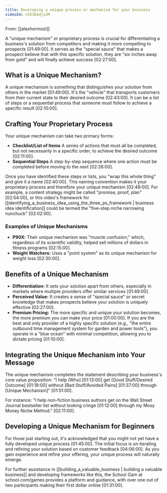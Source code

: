 ```yaml
---
title: Developing a unique process or mechanism for your business
videoId: nIk3DedjxJM
---
```


From: [[alexhormozi]] <br/> 

A "unique mechanism" or proprietary process is crucial for differentiating a business's solution from competitors and making it more compelling to prospects <a class="yt-timestamp" data-t="01:49:00">[01:49:00]</a>. It serves as the "special sauce" that makes a prospect believe that with this specific solution, they are "six inches away from gold" and will finally achieve success <a class="yt-timestamp" data-t="02:27:00">[02:27:00]</a>.

## What is a Unique Mechanism?

A unique mechanism is something that distinguishes your solution from others in the market <a class="yt-timestamp" data-t="01:49:00">[01:49:00]</a>. It's the "vehicle" that transports customers from their current state to their desired outcome <a class="yt-timestamp" data-t="02:43:00">[02:43:00]</a>. It can be a list of steps or a sequential process that someone must follow to achieve a specific result <a class="yt-timestamp" data-t="02:10:00">[02:10:00]</a>.

## Crafting Your Proprietary Process

Your unique mechanism can take two primary forms:
*   **Checklist/List of Items** A series of actions that must all be completed, but not necessarily in a specific order, to achieve the desired outcome <a class="yt-timestamp" data-t="02:11:00">[02:11:00]</a>.
*   **Sequential Steps** A step-by-step sequence where one action must be completed before moving to the next <a class="yt-timestamp" data-t="02:26:00">[02:26:00]</a>.

Once you have identified these steps or lists, you "wrap this whole thing" and give it a name <a class="yt-timestamp" data-t="02:40:00">[02:40:00]</a>. This naming convention makes it your proprietary process and therefore your unique mechanism <a class="yt-timestamp" data-t="02:48:00">[02:48:00]</a>. For example, a content strategy might be called "promise, proof, plan" <a class="yt-timestamp" data-t="02:54:00">[02:54:00]</a>, or this video's framework for [[identifying_a_business_idea_using_the_three_ps_framework | business idea identification]] could be termed the "five-step niche narrowing nunchuck" <a class="yt-timestamp" data-t="02:02:00">[02:02:00]</a>.

### Examples of Unique Mechanisms
*   **P90X:** Their unique mechanism was "muscle confusion," which, regardless of its scientific validity, helped sell millions of dollars in fitness programs <a class="yt-timestamp" data-t="02:15:00">[02:15:00]</a>.
*   **Weight Watchers:** Uses a "point system" as its unique mechanism for weight loss <a class="yt-timestamp" data-t="02:30:00">[02:30:00]</a>.

## Benefits of a Unique Mechanism

*   **Differentiation:** It sets your solution apart from others, especially in markets where multiple providers offer similar services <a class="yt-timestamp" data-t="01:49:00">[01:49:00]</a>.
*   **Perceived Value:** It creates a sense of "special sauce" or secret knowledge that makes prospects believe your solution is uniquely effective <a class="yt-timestamp" data-t="02:27:00">[02:27:00]</a>.
*   **Premium Pricing:** The more specific and unique your solution becomes, the more premium you can make your price <a class="yt-timestamp" data-t="01:00:00">[01:00:00]</a>. If you are the best and only provider of a highly specific solution (e.g., "the entire outbound time management system for garden and power tools"), you operate in a "blue ocean" with minimal competition, allowing you to dictate pricing <a class="yt-timestamp" data-t="01:10:00">[01:10:00]</a>.

## Integrating the Unique Mechanism into Your Message

The unique mechanism completes the statement describing your business's core value proposition:
"I help [Who] <a class="yt-timestamp" data-t="01:13:00">[01:13:00]</a> get [Good Stuff/Desired Outcome] <a class="yt-timestamp" data-t="01:18:00">[01:18:00]</a> without [Bad Stuff/Avoided Pains] <a class="yt-timestamp" data-t="01:37:00">[01:37:00]</a> through [Unique Mechanism]" <a class="yt-timestamp" data-t="01:51:00">[01:51:00]</a>.

For instance: "I help non-fiction business authors get on the Wall Street Journal bestseller list without looking cringe [01:12:00] through my Mosy Money Niche Method." <a class="yt-timestamp" data-t="02:11:00">[02:11:00]</a>.

## Developing a Unique Mechanism for Beginners

For those just starting out, it's acknowledged that you might not yet have a fully developed unique process <a class="yt-timestamp" data-t="01:45:00">[01:45:00]</a>. The initial focus is on iterating and refining your solution based on customer feedback <a class="yt-timestamp" data-t="04:06:00">[04:06:00]</a>. As you gain experience and refine your offering, your unique process will naturally emerge.

For further assistance in [[building_a_valuable_business | building a valuable business]] and developing frameworks like this, the School Gam at school.com/games provides a platform and guidance, with over one out of two participants making their first dollar online <a class="yt-timestamp" data-t="01:31:00">[01:31:00]</a>.